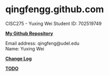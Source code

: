 # qingfengg.github.com
  CISC275 - Yuxing Wei
  Student ID: 702519749
<p>
  <a href="https://github.com/QingFenGG/qingfengg.github.com" > <strong>My Github Repository</strong> </a>
</p>
<p>
  Email address: qingfeng@udel.edu<br>
  Name: Yuxing Wei
</p>

<p>
  <a href="https://qingfengg.github.io/changelog.html" > <strong>Change Log</strong> </a>
</p>

<p>
  <a href="https://qingfengg.github.io/TODO.html" > <strong>TODO</strong> </a>
</p>
 

